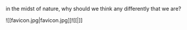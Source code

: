in the midst of nature, why should we think any differently that we are? 

![[favicon.jpg|favicon.jpg]]![[|]]